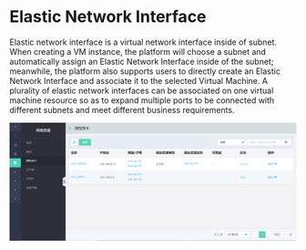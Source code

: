 # Elastic Network Interface

Elastic network interface is a virtual network interface inside of subnet. When creating a VM instance, the platform will choose a subnet and automatically assign an Elastic Network Interface inside of the subnet; meanwhile, the platform also supports users to directly create an Elastic Network Interface and associate it to the selected Virtual Machine. A plurality of elastic network interfaces can be associated on one virtual machine resource so as to expand multiple ports to be connected with different subnets and meet different business requirements.

![Ports-1](../../../../../image/JD-Cloud-Swift-HCI-Edition/Ports-1.png)

